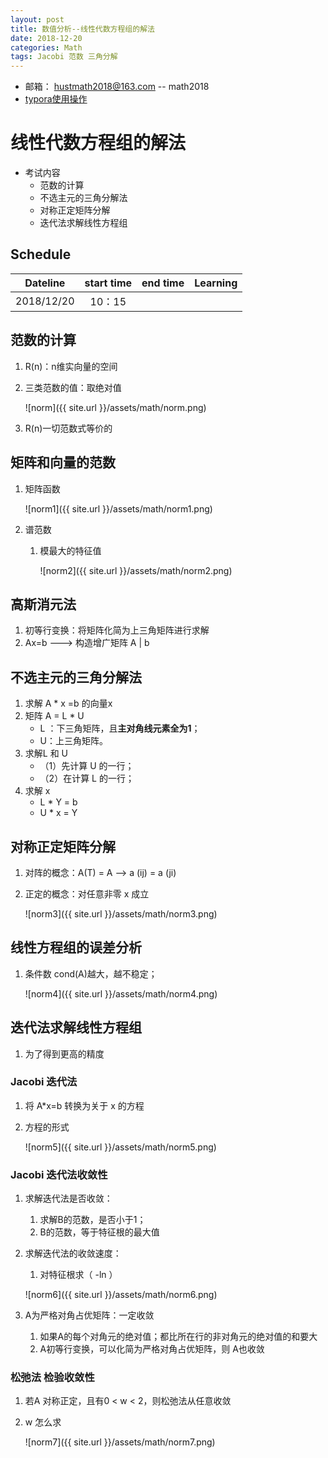 ```yaml
---
layout: post
title: 数值分析--线性代数方程组的解法
date: 2018-12-20
categories: Math
tags: Jacobi 范数 三角分解
---
```


+ 邮箱： 	hustmath2018@163.com -- math2018
+ [typora使用操作](https://blog.csdn.net/WeiDelight/article/details/81011921)
# 线性代数方程组的解法

+ 考试内容
  + 范数的计算
  + 不选主元的三角分解法
  + 对称正定矩阵分解
  + 迭代法求解线性方程组


## Schedule

|Dateline|start time|end time|Learning|
|:-:|:-:|:-:|:-:|
|2018/12/20|10：15|||



## 范数的计算

1. R(n)：n维实向量的空间

2. 三类范数的值：取绝对值

   ![norm]({{ site.url }}/assets/math/norm.png)

3. R(n)一切范数式等价的

## 矩阵和向量的范数

1. 矩阵函数

   ![norm1]({{ site.url }}/assets/math/norm1.png)

2. 谱范数

   1. 模最大的特征值

      ![norm2]({{ site.url }}/assets/math/norm2.png)

## 高斯消元法

1. 初等行变换：将矩阵化简为上三角矩阵进行求解
2. Ax=b  --->  构造增广矩阵 A | b

## 不选主元的三角分解法

1. 求解 A * x =b 的向量x
2. 矩阵 A =  L * U
   + L ：下三角矩阵，且**主对角线元素全为1**；
   + U：上三角矩阵。
3. 求解L 和 U
   - （1）先计算 U 的一行；
   - （2）在计算 L 的一行；
4. 求解 x 
   + L *  Y = b
   + U * x  = Y

## 对称正定矩阵分解

1. 对阵的概念：A(T) = A  -->  a (ij) = a (ji)

2. 正定的概念：对任意非零 x 成立

   ![norm3]({{ site.url }}/assets/math/norm3.png)

## 线性方程组的误差分析

1. 条件数 cond(A)越大，越不稳定；

   ![norm4]({{ site.url }}/assets/math/norm4.png)

## 迭代法求解线性方程组

1. 为了得到更高的精度

### Jacobi 迭代法
1. 将 A*x=b  转换为关于 x 的方程

2. 方程的形式

   ![norm5]({{ site.url }}/assets/math/norm5.png)

### Jacobi 迭代法收敛性

1. 求解迭代法是否收敛：	

   1. 求解B的范数，是否小于1；
   2. B的范数，等于特征根的最大值

2. 求解迭代法的收敛速度：

   1. 对特征根求（ -ln ）

   ![norm6]({{ site.url }}/assets/math/norm6.png)

3. A为严格对角占优矩阵：一定收敛

   1. 如果A的每个对角元的绝对值；都比所在行的非对角元的绝对值的和要大
   2. A初等行变换，可以化简为严格对角占优矩阵，则 A也收敛

### 松弛法 检验收敛性

1. 若A 对称正定，且有0 < w  < 2，则松弛法从任意收敛

2. w 怎么求

   ![norm7]({{ site.url }}/assets/math/norm7.png)